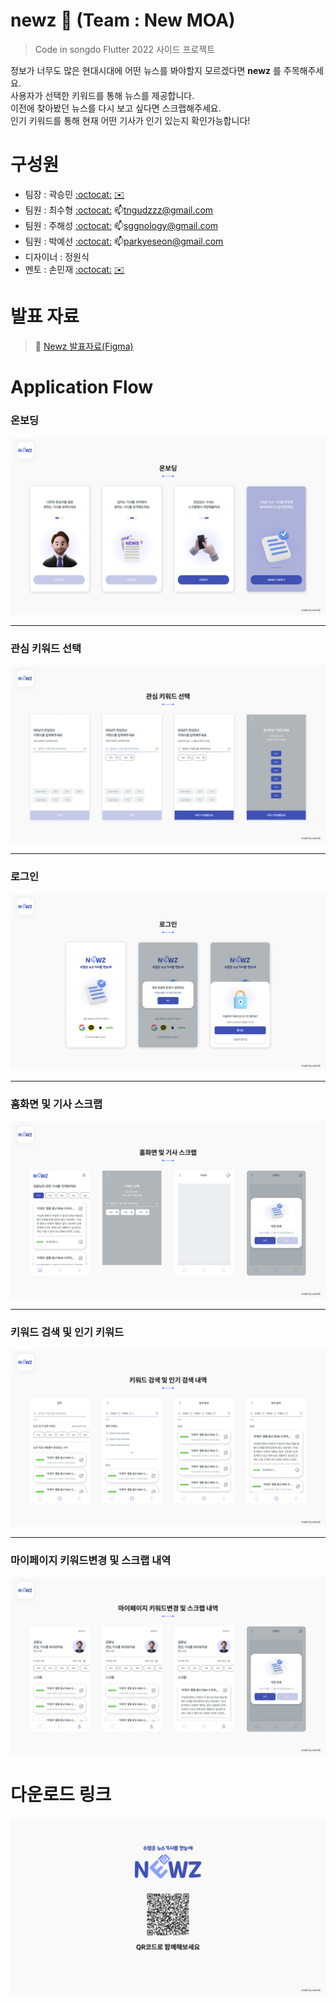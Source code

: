 # newz :newspaper: (Team : New MOA)

> Code in songdo Flutter 2022 사이드 프로젝트

정보가 너무도 많은 현대시대에 어떤 뉴스를 봐야할지 모르겠다면 **newz** 를 주목해주세요.   
사용자가 선택한 키워드를 통해 뉴스를 제공합니다.   
이전에 찾아봤던 뉴스를 다시 보고 싶다면 스크랩해주세요.   
인기 키워드를 통해 현재 어떤 기사가 인기 있는지 확인가능합니다!    

# 구성원

- 팀장 : 곽승민 [:octocat:](http://github.com/seungminnk) [:envelope:](minimani.juice@gmail.com)
- 팀원 : 최수형 [:octocat:](http://github.com/tngudzzz) :mailbox:tngudzzz@gmail.com
- 팀원 : 주해성 [:octocat:](https://github.com/sggnology) :mailbox:sggnology@gmail.com
- 팀원 : 박예선 [:octocat:](http://github.com/yesxon) :mailbox:parkyeseon@gmail.com
- 디자이너 : 정원식
- 멘토 : 손민재 [:octocat:](http://github.com/bungabear) [:envelope:](bungabear6422@gmail.com)


# 발표 자료
> :green_book: [Newz 발표자료(Figma)](https://www.figma.com/proto/cgv8uZLjHHAdH9VmIDxo9u/NEWZ-%ED%8C%80?node-id=880%3A3258&scaling=contain&page-id=641%3A6776&starting-point-node-id=880%3A3258)


# Application Flow


### 온보딩
![온보딩 발표자료](/presentation/assets/온보딩.png)
- - -
### 관심 키워드 선택
![관심 키워드 발표자료](/presentation/assets/관심키워드.png)
- - -
### 로그인
![로그인 발표자료](/presentation/assets/로그인.png)
- - -
### 홈화면 및 기사 스크랩
![홈화면 및 기사 스크랩 발표자료](/presentation/assets/홈화면.png)
- - -
### 키워드 검색 및 인기 키워드
![키워드 검색 및 인기 키워드 발표자료](/presentation/assets/검색.png)
- - -
### 마이페이지 키워드변경 및 스크랩 내역
![마이페이지 발표자료](/presentation/assets/마이페이지.png)

# 다운로드 링크
![다운로드 링크(QR)](/presentation/assets/NEWZ.png)
